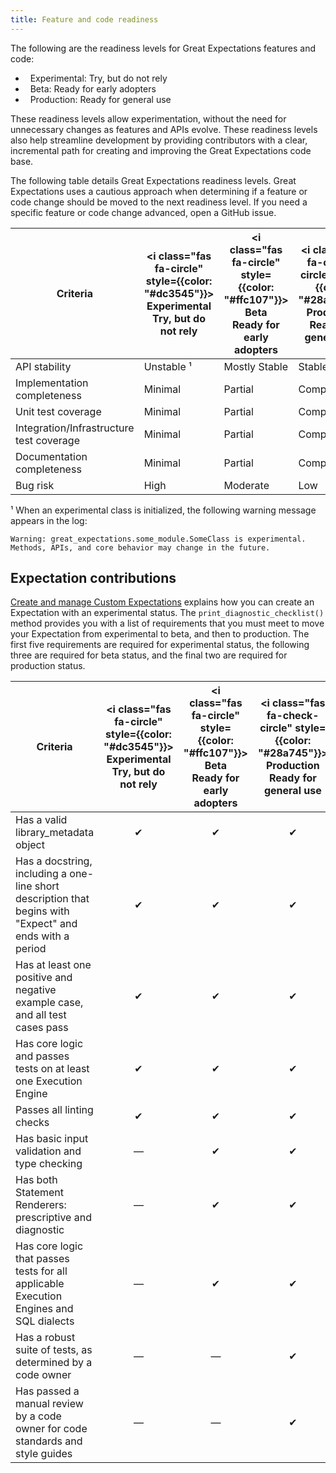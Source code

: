 ```yaml
---
title: Feature and code readiness
---
```


The following are the readiness levels for Great Expectations features and code:

<link rel="stylesheet" href="https://cdnjs.cloudflare.com/ajax/libs/font-awesome/6.0.0-beta3/css/all.min.css" crossorigin="anonymous" referrerpolicy="no-referrer" />
<div>
    <ul style={{
        "list-style-type": "none"
    }}>
        <li><i class="fas fa-circle" style={{color: "#dc3545"}}></i> &nbsp; Experimental: Try, but do not rely</li>
        <li><i class="fas fa-circle" style={{color: "#ffc107"}}></i> &nbsp; Beta: Ready for early adopters</li>
        <li><i class="fas fa-check-circle" style={{color: "#28a745"}}></i> &nbsp; Production: Ready for general use</li>
    </ul>
</div>

These readiness levels allow experimentation, without the need for unnecessary changes as features and APIs evolve. These readiness levels also help streamline development by providing contributors with a clear, incremental path for creating and improving the Great Expectations code base.

The following table details Great Expectations readiness levels. Great Expectations uses a cautious approach when determining if a feature or code change should be moved to the next readiness level. If you need a specific feature or code change advanced, open a GitHub issue.


| Criteria                                 | <i class="fas fa-circle" style={{color: "#dc3545"}}></i> Experimental <br/>Try, but do not rely | <i class="fas fa-circle" style={{color: "#ffc107"}}></i> Beta <br/>Ready for early adopters | <i class="fas fa-check-circle" style={{color: "#28a745"}}></i> Production <br/>Ready for general use |
|------------------------------------------|--------------------------------------|----------------------------------|-------------------------------------|
| API stability                            | Unstable ¹                            | Mostly Stable                    | Stable                              |
| Implementation completeness              | Minimal                              | Partial                          | Complete                            |
| Unit test coverage                       | Minimal                              | Partial                          | Complete                            |
| Integration/Infrastructure test coverage | Minimal                              | Partial                          | Complete                            |
| Documentation completeness               | Minimal                              | Partial                          | Complete                            |
| Bug risk                                 | High                                 | Moderate                         | Low                                 |


¹ When an experimental class is initialized, the following warning message appears in the log: 

`Warning: great_expectations.some_module.SomeClass is experimental. Methods, APIs, and core behavior may change in the future.`

## Expectation contributions

[Create and manage Custom Expectations](/docs/oss/guides/expectations/custom_expectations_lp) explains how you can create an Expectation with an experimental status. The `print_diagnostic_checklist()` method provides you with a list of requirements that you must meet to move your Expectation from experimental to beta, and then to production. The first five requirements are required for experimental status, the following three are required for beta status, and the final two are required for production status.

| Criteria                                 | <i class="fas fa-circle" style={{color: "#dc3545"}}></i> Experimental <br/>Try, but do not rely | <i class="fas fa-circle" style={{color: "#ffc107"}}></i> Beta <br/>Ready for early adopters | <i class="fas fa-check-circle" style={{color: "#28a745"}}></i> Production <br/>Ready for general use |
|------------------------------------------|:------------------------------------:|:--------------------------------:|:-----------------------------------:|
| Has a valid library_metadata object            | &#10004; | &#10004; | &#10004; |
| Has a docstring, including a one-line short description that begins with "Expect" and ends with a period | &#10004; | &#10004; | &#10004; |
| Has at least one positive and negative example case, and all test cases pass | &#10004; | &#10004; | &#10004; |
| Has core logic and passes tests on at least one Execution Engine | &#10004; | &#10004; | &#10004; |
| Passes all linting checks | &#10004; | &#10004; | &#10004; |
| Has basic input validation and type checking | &#8213; | &#10004; | &#10004; |
| Has both Statement Renderers: prescriptive and diagnostic | &#8213; | &#10004; | &#10004; |
| Has core logic that passes tests for all applicable Execution Engines and SQL dialects | &#8213; | &#10004; | &#10004; |
| Has a robust suite of tests, as determined by a code owner | &#8213; | &#8213; | &#10004; |
| Has passed a manual review by a code owner for code standards and style guides | &#8213; | &#8213; | &#10004; |

